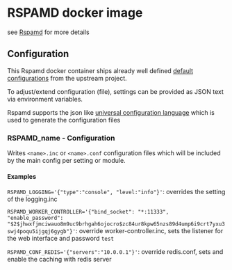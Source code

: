 # RSPAMD docker image

see [Rspamd](https://rspamd.com/) for more details

## Configuration

This Rspamd docker container ships already well defined [default configurations](https://github.com/rspamd/rspamd/tree/master/conf/modules.d) from the upstream project.

To adjust/extend configuration (file), settings can be provided as JSON text via environment variables.

Rspamd supports the json like [universal configuration language](https://rspamd.com/doc/configuration/ucl.html) which is used to generate the configuration files

### RSPAMD_name - Configuration

Writes `<name>.inc` or `<name>.conf` configuration files which will be included by the main config per setting or module.

#### Examples
`RSPAMD_LOGGING='{"type":"console", "level:"info"}'`: overrides the setting of the logging.inc

`RSPAMD_WORKER_CONTROLLER='{"bind_socket": "*:11333", "enable_password": "$2$jhwxfjmciwauo8m9uc9brhgah6ojocro$zc84ur8kpw65nzs89d4ump6i9crt7yxu3swj4poqu5ijgqj6gygb"}'`: override worker-controller.inc, sets the listener for the web interface and password `test`

`RSPAMD_CONF_REDIS='{"servers":"10.0.0.1"}'`: override redis.conf, sets and enable the caching with redis server
